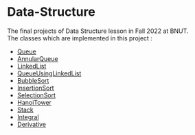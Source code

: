 # Data-Structure
The final projects of Data Structure lesson in Fall 2022 at BNUT.</br>
The classes which are implemented in this project :
+ [Queue](https://github.com/SepehrNaeij/Data-Structure/tree/main/src/main/Queue)
+ [AnnularQueue](https://github.com/SepehrNaeij/Data-Structure/tree/main/src/main/AnnularQueue)
+ [LinkedList](https://github.com/SepehrNaeij/Data-Structure/tree/main/src/main/LinkedList)
+ [QueueUsingLinkedList](https://github.com/SepehrNaeij/Data-Structure/tree/main/src/main/QueueUsingLinkedList)
+ [BubbleSort](https://github.com/SepehrNaeij/Data-Structure/tree/main/src/main/BubbleSort)
+ [InsertionSort](https://github.com/SepehrNaeij/Data-Structure/tree/main/src/main/InsertionSort)
+ [SelectionSort](https://github.com/SepehrNaeij/Data-Structure/tree/main/src/main/SelectionSort)
+ [HanoiTower](https://github.com/SepehrNaeij/Data-Structure/tree/main/src/main/HanoiTower)
+ [Stack](https://github.com/SepehrNaeij/Data-Structure/tree/main/src/main/Stack)
+ [Integral](https://github.com/SepehrNaeij/Data-Structure/tree/main/src/main/Integral)
+ [Derivative](https://github.com/SepehrNaeij/Data-Structure/tree/main/src/main/Derivative)



